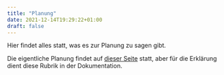 ```yaml
---
title: "Planung"
date: 2021-12-14T19:29:22+01:00
draft: false
---
```


Hier findet alles statt, was es zur Planung zu sagen gibt.

Die eigentliche Planung findet auf [dieser Seite](https://github.com/Mt-Lampert/react-signup/projects/1) statt, aber für die Erklärung dient diese Rubrik in der Dokumentation.

